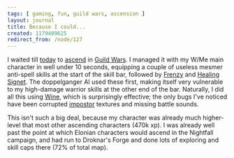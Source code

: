 ```yaml
---
tags: [ gaming, fun, guild wars, ascension ]
layout: journal
title: Because I could...
created: 1179409625
redirect_from: /node/127
---
```

I waited till [today](http://en.wikipedia.org/wiki/Ascension) to [ascend](http://gw.gamewikis.org/wiki/Ascension) in [Guild Wars](http://www.guildwars.com). I managed it with my W/Me main character in well under 10 seconds, equipping a couple of useless mesmer anti-spell skills at the start of the skill bar, followed by [Frenzy](http://gw.gamewikis.org/wiki/Frenzy) and [Healing Signet](http://gw.gamewikis.org/wiki/Healing_Signet). The doppelganger AI used these first, making itself very vulnerable to my high-damage warrior skills at the other end of the bar. Naturally, I did all this using [Wine](http://winehq.org), which is surprisingly effective; the only bugs I've noticed have been corrupted [impostor](http://en.wikipedia.org/wiki/Impostor_%28computer_graphics%29) textures and missing battle sounds.

This isn't such a big deal, because my character was already much higher-level that most other ascending characters (470k xp). I was already well past the point at which Elonian characters would ascend in the Nightfall campaign, and had run to Droknar's Forge and done lots of exploring and skill caps there (72% of total map).